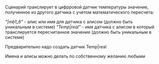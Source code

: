 Сценарий транслирует в цифрровой датчик температуры значение, полученное из другого датчика с учетом математического пересчета:

_"|mb1_6"_ - алис или имя для датчика с алисом (должно быть уникальным в системе)
_"Temp|real"_ - имя датчика с алисом в который транслируется пересчитанное значение (должно быть уникальным в системе)

Предварительно надо создать датчик Temp|real

Имена и алисы можно делать по собственному желанию любыми
